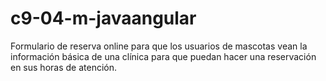 # c9-04-m-javaangular
Formulario de reserva online para que los usuarios de mascotas vean la información básica de una clínica para que puedan hacer una reservación en sus horas de atención.
